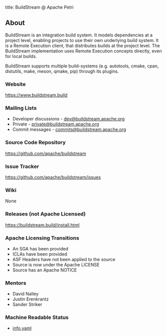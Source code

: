 title: BuildStream @ Apache Petri
<!-- Licensed under ALv2 -->

## About

BuildStream is an integration build system.
It models dependencies at a project level, enabling projects to use their own underlying build system.
It is a Remote Execution client, that distributes builds at the project level.
The BuildStream implementation uses Remote Execution concepts directly, even for local builds.

BuildStream supports multiple build-systems (e.g. autotools, cmake, cpan, distutils, make, meson, qmake, pip)
through its plugins.

### Website

https://www.buildstream.build

### Mailing Lists

- Developer discussions - dev@buildstream.apache.org
- Private - private@buildstream.apache.org
- Commit messages - commits@buildstream.apache.org

### Source Code Repository

https://github.com/apache/buildstream

### Issue Tracker

https://github.com/apache/buildstream/issues

### Wiki

None

### Releases (not Apache Licensed)

https://buildstream.build/install.html

### Apache Licensing Transitions

- An SGA has been provided
- ICLAs have been provided
- ASF Headers have not been applied to the source
- Source is now under the Apache LICENSE
- Source has an Apache NOTICE

### Mentors

* David Nalley
* Justin Erenkrantz
* Sander Striker

### Machine Readable Status

- [info.yaml](https://github.com/apache/petri/blob/master/info.yaml)
